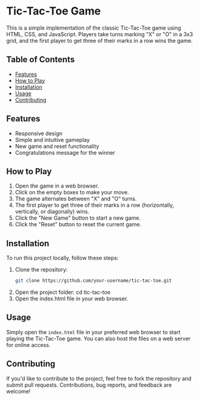 # Tic-Tac-Toe Game

This is a simple implementation of the classic Tic-Tac-Toe game using HTML, CSS, and JavaScript. Players take turns marking "X" or "O" in a 3x3 grid, and the first player to get three of their marks in a row wins the game.

## Table of Contents
- [Features](#features)
- [How to Play](#how-to-play)
- [Installation](#installation)
- [Usage](#usage)
- [Contributing](#contributing)

## Features

- Responsive design
- Simple and intuitive gameplay
- New game and reset functionality
- Congratulations message for the winner

## How to Play

1. Open the game in a web browser.
2. Click on the empty boxes to make your move.
3. The game alternates between "X" and "O" turns.
4. The first player to get three of their marks in a row (horizontally, vertically, or diagonally) wins.
5. Click the "New Game" button to start a new game.
6. Click the "Reset" button to reset the current game.

## Installation

To run this project locally, follow these steps:

1. Clone the repository:
    ```bash
   git clone https://github.com/your-username/tic-tac-toe.git
    
  2. Open the project folder:
   cd tic-tac-toe
  3. Open the index.html file in your web browser.


## Usage

Simply open the `index.html` file in your preferred web browser to start playing the Tic-Tac-Toe game. You can also host the files on a web server for online access.

## Contributing

If you'd like to contribute to the project, feel free to fork the repository and submit pull requests. Contributions, bug reports, and feedback are welcome!


